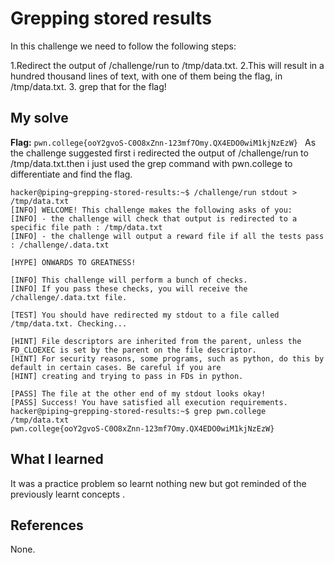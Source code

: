 # Grepping stored results

In this challenge we need to follow the following steps:

1.Redirect the output of /challenge/run to /tmp/data.txt.
2.This will result in a hundred thousand lines of text, with one of them being the flag, in /tmp/data.txt.
3. grep that for the flag!

## My solve
**Flag:** `pwn.college{ooY2gvoS-C0O8xZnn-123mf7Omy.QX4EDO0wiM1kjNzEzW}
`
As the challenge suggested first i redirected the output of /challenge/run to /tmp/data.txt.then i just used the grep command 
with pwn.college to differentiate and find the flag.

```
hacker@piping~grepping-stored-results:~$ /challenge/run stdout > /tmp/data.txt
[INFO] WELCOME! This challenge makes the following asks of you:
[INFO] - the challenge will check that output is redirected to a specific file path : /tmp/data.txt
[INFO] - the challenge will output a reward file if all the tests pass : /challenge/.data.txt

[HYPE] ONWARDS TO GREATNESS!

[INFO] This challenge will perform a bunch of checks.
[INFO] If you pass these checks, you will receive the /challenge/.data.txt file.

[TEST] You should have redirected my stdout to a file called /tmp/data.txt. Checking...

[HINT] File descriptors are inherited from the parent, unless the FD_CLOEXEC is set by the parent on the file descriptor.
[HINT] For security reasons, some programs, such as python, do this by default in certain cases. Be careful if you are
[HINT] creating and trying to pass in FDs in python.

[PASS] The file at the other end of my stdout looks okay!
[PASS] Success! You have satisfied all execution requirements.
hacker@piping~grepping-stored-results:~$ grep pwn.college /tmp/data.txt
pwn.college{ooY2gvoS-C0O8xZnn-123mf7Omy.QX4EDO0wiM1kjNzEzW}

```

## What I learned

It was a practice problem so learnt nothing new but got reminded of the previously learnt concepts .

## References 
None.
